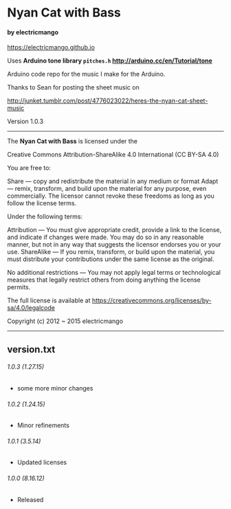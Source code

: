 # Nyan Cat with Bass
#### by electricmango

<https://electricmango.github.io>

Uses **Arduino tone library <code>pitches.h</code> <http://arduino.cc/en/Tutorial/tone>**

Arduino code repo for the music I make for the Arduino.

Thanks to Sean for posting the sheet music on

<http://junket.tumblr.com/post/4776023022/heres-the-nyan-cat-sheet-music>
  
Version 1.0.3

---
The **Nyan Cat with Bass** is licensed under the

Creative Commons Attribution-ShareAlike 4.0 International (CC BY-SA 4.0)

You are free to:

Share — copy and redistribute the material in any medium or format
Adapt — remix, transform, and build upon the material
for any purpose, even commercially.
The licensor cannot revoke these freedoms as long as you follow the license terms.

Under the following terms:

Attribution — You must give appropriate credit, provide a link to the license, and indicate if changes were made. You may do so in any reasonable manner, but not in any way that suggests the licensor endorses you or your use.
ShareAlike — If you remix, transform, or build upon the material, you must distribute your contributions under the same license as the original.

No additional restrictions — You may not apply legal terms or technological measures that legally restrict others from doing anything the license permits.

The full license is available at <https://creativecommons.org/licenses/by-sa/4.0/legalcode>
  
Copyright (c) 2012 ~ 2015 electricmango

---

## version.txt

###### 1.0.3 (1.27.15)
* some more minor changes

###### 1.0.2 (1.24.15)
* Minor refinements

###### 1.0.1 (3.5.14)
* Updated licenses

###### 1.0.0 (8.16.12)
* Released